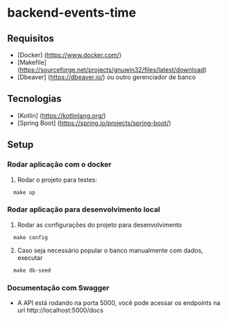 # backend-events-time

## Requisitos
- [Docker] (https://www.docker.com/)
- [Makefile] (https://sourceforge.net/projects/gnuwin32/files/latest/download)
- [Dbeaver] (https://dbeaver.io/) ou outro gerenciador de banco

## Tecnologias
- [Kotlin] (https://kotlinlang.org/)
- [Spring Boot] (https://spring.io/projects/spring-boot/)

## Setup

### Rodar aplicação com o docker

1. Rodar o projeto para testes:
```
  make up
```

### Rodar aplicação para desenvolvimento local

1. Rodar as configurações do projeto para desenvolvimento
```
  make config
```

2. Caso seja necessário popular o banco manualmente com dados, executar
```
  make db-seed
```

### Documentação com Swagger
- A API está rodando na porta 5000, você pode acessar os endpoints na url http://localhost:5000/docs

